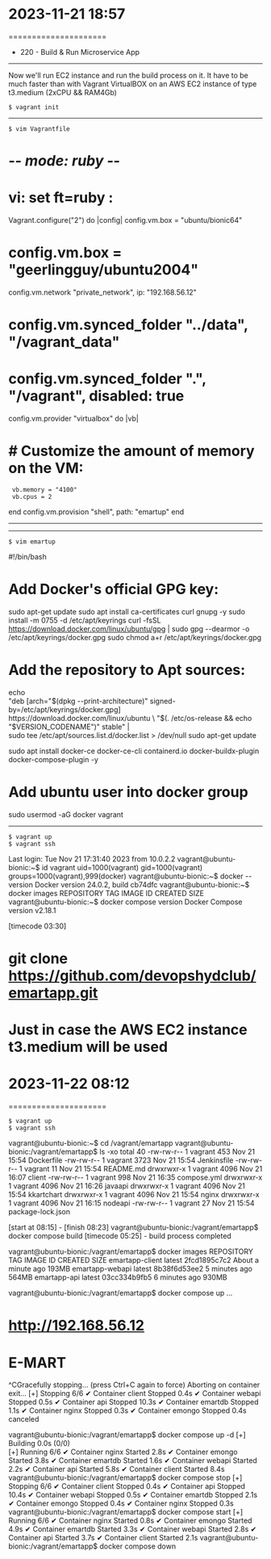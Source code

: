 # 2023-11-21    18:57
=====================


* 220 - Build & Run Microservice App
------------------------------------

Now we'll run EC2 instance and run the build process on it. It have to be much faster than with Vagrant VirtualBOX on an AWS EC2 instance of type
t3.medium (2xCPU && RAM4Gb)

    $ vagrant init
-------
    $ vim Vagrantfile
# -*- mode: ruby -*-
# vi: set ft=ruby :

Vagrant.configure("2") do |config|
  config.vm.box = "ubuntu/bionic64"
  # config.vm.box = "geerlingguy/ubuntu2004"

  config.vm.network "private_network", ip: "192.168.56.12"
  # config.vm.synced_folder "../data", "/vagrant_data"
  # config.vm.synced_folder ".", "/vagrant", disabled: true

  config.vm.provider "virtualbox" do |vb|
  #   # Customize the amount of memory on the VM:
     vb.memory = "4100"
     vb.cpus = 2
  end
  config.vm.provision "shell", path: "emartup" 
end

-------

-------
    $ vim emartup
#!/bin/bash

# Add Docker's official GPG key:
sudo apt-get update
sudo apt install ca-certificates curl gnupg -y
sudo install -m 0755 -d /etc/apt/keyrings
curl -fsSL https://download.docker.com/linux/ubuntu/gpg | sudo gpg --dearmor -o /etc/apt/keyrings/docker.gpg
sudo chmod a+r /etc/apt/keyrings/docker.gpg

# Add the repository to Apt sources:
echo \
  "deb [arch="$(dpkg --print-architecture)" signed-by=/etc/apt/keyrings/docker.gpg] https://download.docker.com/linux/ubuntu \
  "$(. /etc/os-release && echo "$VERSION_CODENAME")" stable" | \
  sudo tee /etc/apt/sources.list.d/docker.list > /dev/null
sudo apt-get update

sudo apt install docker-ce docker-ce-cli containerd.io docker-buildx-plugin docker-compose-plugin -y

# Add ubuntu user into docker group
sudo usermod -aG docker vagrant

-------

    $ vagrant up
    $ vagrant ssh

Last login: Tue Nov 21 17:31:40 2023 from 10.0.2.2
vagrant@ubuntu-bionic:~$ id vagrant
uid=1000(vagrant) gid=1000(vagrant) groups=1000(vagrant),999(docker)
vagrant@ubuntu-bionic:~$ docker --version
Docker version 24.0.2, build cb74dfc
vagrant@ubuntu-bionic:~$ docker images
REPOSITORY   TAG       IMAGE ID   CREATED   SIZE
vagrant@ubuntu-bionic:~$ docker compose version
Docker Compose version v2.18.1

[timecode 03:30]

# git clone https://github.com/devopshydclub/emartapp.git
# Just in case the AWS EC2 instance t3.medium will be used



# 2023-11-22    08:12
=====================

    $ vagrant up
    $ vagrant ssh
vagrant@ubuntu-bionic:~$ cd /vagrant/emartapp
vagrant@ubuntu-bionic:/vagrant/emartapp$ ls -xo
total 40
-rw-rw-r-- 1 vagrant  453 Nov 21 15:54 Dockerfile
-rw-rw-r-- 1 vagrant 3723 Nov 21 15:54 Jenkinsfile
-rw-rw-r-- 1 vagrant   11 Nov 21 15:54 README.md
drwxrwxr-x 1 vagrant 4096 Nov 21 16:07 client
-rw-rw-r-- 1 vagrant  998 Nov 21 16:35 compose.yml
drwxrwxr-x 1 vagrant 4096 Nov 21 16:26 javaapi
drwxrwxr-x 1 vagrant 4096 Nov 21 15:54 kkartchart
drwxrwxr-x 1 vagrant 4096 Nov 21 15:54 nginx
drwxrwxr-x 1 vagrant 4096 Nov 21 16:15 nodeapi
-rw-rw-r-- 1 vagrant   27 Nov 21 15:54 package-lock.json

[start at 08:15] - [finish 08:23]
vagrant@ubuntu-bionic:/vagrant/emartapp$ docker compose build
[timecode 05:25] - build process completed

vagrant@ubuntu-bionic:/vagrant/emartapp$ docker images
REPOSITORY        TAG       IMAGE ID       CREATED              SIZE
emartapp-client   latest    2fcd1895c7c2   About a minute ago   193MB
emartapp-webapi   latest    8b38f6d53ee2   5 minutes ago        564MB
emartapp-api      latest    03cc334b9fb5   6 minutes ago        930MB

vagrant@ubuntu-bionic:/vagrant/emartapp$ docker compose up
...

# http://192.168.56.12
# E-MART

^CGracefully stopping... (press Ctrl+C again to force)
Aborting on container exit...
[+] Stopping 6/6
 ✔ Container client   Stopped                    0.4s 
 ✔ Container webapi   Stopped                    0.5s 
 ✔ Container api      Stopped                    10.3s 
 ✔ Container emartdb  Stopped                    1.1s 
 ✔ Container nginx    Stopped                    0.3s 
 ✔ Container emongo   Stopped                    0.4s 
canceled

vagrant@ubuntu-bionic:/vagrant/emartapp$ docker compose up -d
[+] Building 0.0s (0/0)                                                                             
[+] Running 6/6
 ✔ Container nginx    Started            2.8s 
 ✔ Container emongo   Started            3.8s 
 ✔ Container emartdb  Started            1.6s 
 ✔ Container webapi   Started            2.2s 
 ✔ Container api      Started            5.8s 
 ✔ Container client   Started            8.4s 
vagrant@ubuntu-bionic:/vagrant/emartapp$ docker compose stop
[+] Stopping 6/6
 ✔ Container client   Stopped                   0.4s 
 ✔ Container api      Stopped                   10.4s 
 ✔ Container webapi   Stopped                   0.5s 
 ✔ Container emartdb  Stopped                   2.1s 
 ✔ Container emongo   Stopped                   0.4s 
 ✔ Container nginx    Stopped                   0.3s 
vagrant@ubuntu-bionic:/vagrant/emartapp$ docker compose start
[+] Running 6/6
 ✔ Container nginx    Started            0.8s 
 ✔ Container emongo   Started            4.9s 
 ✔ Container emartdb  Started            3.3s 
 ✔ Container webapi   Started            2.8s 
 ✔ Container api      Started            3.7s 
 ✔ Container client   Started            2.1s 
vagrant@ubuntu-bionic:/vagrant/emartapp$ docker compose down



